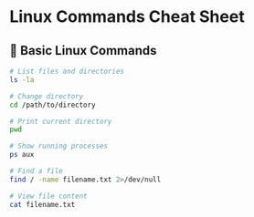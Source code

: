 # Linux Commands Cheat Sheet

## 🔧 Basic Linux Commands
```bash
# List files and directories
ls -la

# Change directory
cd /path/to/directory

# Print current directory
pwd

# Show running processes
ps aux

# Find a file
find / -name filename.txt 2>/dev/null

# View file content
cat filename.txt

